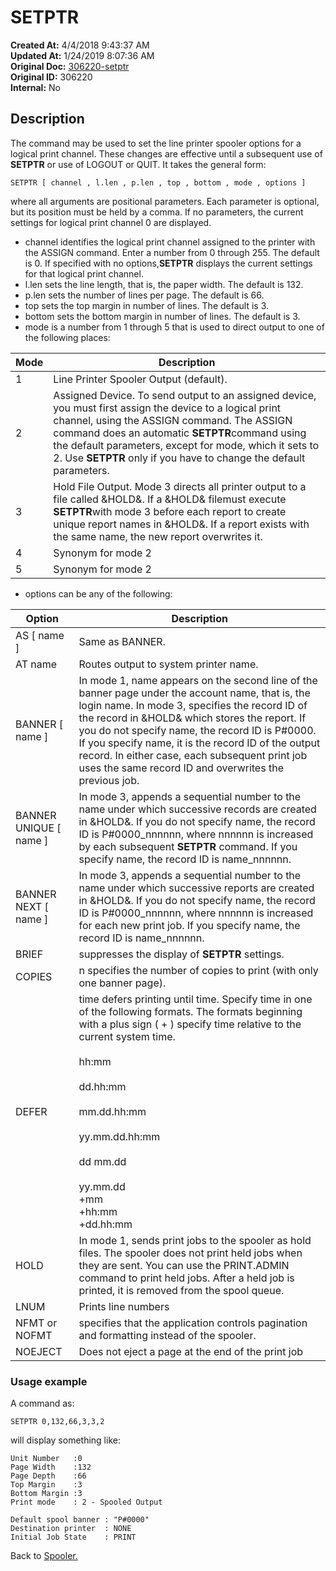 # SETPTR

**Created At:** 4/4/2018 9:43:37 AM  
**Updated At:** 1/24/2019 8:07:36 AM  
**Original Doc:** [306220-setptr](https://docs.jbase.com/44205-spooler/306220-setptr)  
**Original ID:** 306220  
**Internal:** No  


## Description 

The command may be used to set the line printer spooler options for a logical print channel. These changes are effective
until a subsequent use of **SETPTR** or use of LOGOUT or QUIT. It takes the general form:

```
SETPTR [ channel , l.len , p.len , top , bottom , mode , options ]
```

where all arguments are positional parameters. Each parameter is optional, but its position must be held by a comma. If no parameters, the current settings for logical print channel 0 are displayed.

- channel identifies the logical print channel assigned to the printer with the ASSIGN command. Enter a number from 0 through 255. The default is 0. If specified with no options,**SETPTR** displays the current settings for that logical print channel.
- l.len sets the line length, that is, the paper width. The default is 132.
- p.len sets the number of lines per page. The default is 66.
- top sets the top margin in number of lines. The default is 3.
- bottom sets the bottom margin in number of lines. The default is 3.
- mode is a number from 1 through 5 that is used to direct output to one of the following places:



| Mode<br> | Description<br> |
| --- | --- |
| 1<br> | Line Printer Spooler Output (default).<br> |
| 2<br> | Assigned Device. To send output to an assigned device, you must first assign the device to a logical print channel, using the ASSIGN command. The ASSIGN command does an automatic **SETPTR**command using the default parameters, except for mode, which it sets to 2. Use **SETPTR** only if you have to change the default parameters.<br> |
| 3<br> | Hold File Output. Mode 3 directs all printer output to a file called &HOLD&. If a &HOLD& filemust execute **SETPTR**with mode 3 before each report to create unique report names in &HOLD&. If a report exists with the same name, the new report overwrites it.<br> |
| 4<br> | Synonym for mode 2<br> |
| 5<br> | Synonym for mode 2<br> |




- options can be any of the following:



| Option<br> | Description<br> |
| --- | --- |
| AS [ name ]<br> | Same as BANNER.<br> |
| AT name<br> | Routes output to system printer name.<br> |
| BANNER [ name ]<br> | In mode 1, name appears on the second line of the banner page under the account name, that is, the login name. In mode 3, specifies the record ID of the record in &HOLD& which stores the report. If you do not specify name, the record ID is P#0000. If you specify name, it is the record ID of the output record. In either case, each subsequent print job uses the same record ID and overwrites the previous job.<br> |
| BANNER UNIQUE [ name ]<br> | In mode 3, appends a sequential number to the name under which successive records are created in &HOLD&. If you do not specify name, the record ID is P#0000\_nnnnnn, where nnnnnn is increased by each subsequent **SETPTR** command. If you specify name, the record ID is name\_nnnnnn.<br> |
| BANNER NEXT [ name ]<br> | In mode 3, appends a sequential number to the name under which successive reports are created in &HOLD&. If you do not specify name, the record ID is P#0000\_nnnnnn, where nnnnnn is increased for each new print job. If you specify name, the record ID is name\_nnnnnn.<br> |
| BRIEF<br> | suppresses the display of **SETPTR** settings.<br> |
| COPIES<br> | n specifies the number of copies to print (with only one banner page).<br> |
| DEFER<br> | time defers printing until time. Specify time in one of the following formats. The formats beginning with a plus sign ( + ) specify time relative to the current system time.<br><br>hh:mm<br><br>dd.hh:mm<br><br>mm.dd.hh:mm<br><br>yy.mm.dd.hh:mm<br><br>dd mm.dd<br><br>yy.mm.dd<br>+mm<br>+hh:mm<br>+dd.hh:mm<br> |
| HOLD<br> | In mode 1, sends print jobs to the spooler as hold files. The spooler does not print held jobs when they are sent. You can use the PRINT.ADMIN command to print held jobs. After a held job is printed, it is removed from the spool queue.<br> |
| LNUM<br> | Prints line numbers<br> |
| NFMT or NOFMT<br> | specifies that the application controls pagination and formatting instead of the spooler.<br> |
| NOEJECT<br> | Does not eject a page at the end of the print job<br> |






### Usage example

A command as:

```
SETPTR 0,132,66,3,3,2 
```

will display something like:

```
Unit Number   :0
Page Width    :132
Page Depth    :66
Top Margin    :3
Bottom Margin :3
Print mode    : 2 - Spooled Output

Default spool banner : "P#0000"
Destination printer  : NONE
Initial Job State    : PRINT
```





Back to [Spooler.](./../jbase-spooler)
